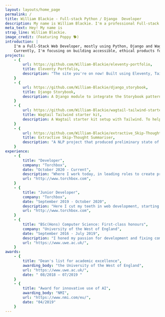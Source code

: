 ```yaml
---
layout: layouts/home_page
permalink: /
title: William Blackie - Full-stack Python / Django  Developer
description: My name is William Blackie. I'm a professional Full-stack Developer based in Bristol, UK. I develop web applications utilising Python and Django.
meta_text: Hey! My name is
strap_line: William Blackie.
image_credit: (Featuring Poppy 🐕)
introduction: |
    I'm a Full-Stack Web Developer, mostly using Python, Django and Wagtail. 
    Currently, I'm focusing on building accessible, ethical products for non-profits with <a class='font-semibold text-indigo-600 hover:opacity-80 hover:underline' href='http://www.torchbox.com'>Torchbox</a>.
projects:
    - {
        url: https://github.com/William-Blackie/eleventy-portfolio,
        title: Eleventy Portfolio,
        description: "The site you're on now! Built using Eleventy, Tailwind and hosted on Netlify."
    }
    - {
        url: https://github.com/William-Blackie/django_storybook,
        title: Django Storybook,
        description: A Django module to integrate the Storybook pattern library and Django  .
    }
    - {
        url: https://github.com/William-Blackie/wagtail-tailwind-starter,
        title: Wagtail Tailwind starter kit,
        description: A Wagtail starter kit setup with Tailwind. To help new developers learn Wagtail and Tailwind.
    }
    - {
        url: https://github.com/William-Blackie/extractive_Skip-Thought_summariser,
        title: Extractive Skip-Thought Summariser,
        description: "A NLP project that produced preliminary state of the art summation of news articles, produced for my undergraduate dissertation."
    }
experience:
    - {
        title: "Developer",
        company: "Torchbox",
        date: "October 2020 - Current",
        description: "Where I work today, in leading roles to create products which allow clients to better meet their users needs and further their missions.",
        url: "http://www.torchbox.com",
    }
    - {
        title: "Junior Developer",
        company: "Torchbox",
        date: "September 2019 - October 2020",
        description: "Here I cut my teeth in web development, starting with smaller simple Wagtail/ Django builds, quickly learning and progressing into a Fullstack developer.",
        url: "http://www.torchbox.com",
    }
    - {
        title: "BSc(Hons) Computer Science: First-class honours",
        company: "University of the West of England",
        date: "September 2016 - July 2019",
        description: "I honed my passion for development and fixing complex problems at university, although I have been programing since I was nine. I especially enjoy machine learning and it's applications for good.",
        url: "https://www.uwe.ac.uk/",
    }
awards: 
    - {
        title: "Dean's list for academic excellence",
        awarding_body: "the University of the West of England",
        url: "https://www.uwe.ac.uk/",
        date: " 08/2018 – 07/2019 "
    }
    - {
        title: "Award for innovative use of AI",
        awarding_body: "NMI",
        url: "https://www.nmi.com/eu/",
        date: "04/2019"
    }
---
```


